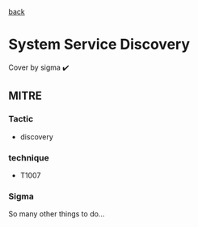 [back](../index.md)
# System Service Discovery
Cover by sigma :heavy_check_mark: 

## MITRE
### Tactic
  - discovery

### technique
  - T1007

### Sigma

 So many other things to do...